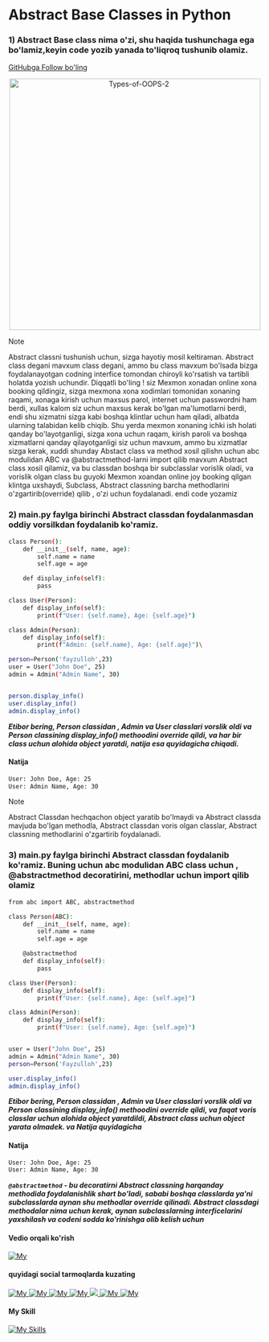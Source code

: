 
# Abstract Base Classes in Python

### 1) Abstract Base class nima o'zi, shu haqida tushunchaga ega bo'lamiz,keyin code yozib yanada to'liqroq tushunib olamiz.
 [GitHubga Follow bo'ling ](https://github.com/fayzullohblog)  

<p align="center">
<img alt="Types-of-OOPS-2" height="500" src="https://media.geeksforgeeks.org/wp-content/uploads/20230818181616/Types-of-OOPS-2.gif" width="500">
</p>


> [!NOTE]
Abstract classni tushunish uchun, sizga hayotiy mosil keltiraman. Abstract class degani mavxum class degani, ammo  bu class mavxum bo'lsada bizga foydalanayotgan  codning  interfice tomondan chiroyli ko'rsatish va tartibli holatda yozish uchundir. Diqqatli bo'ling ! siz
Mexmon xonadan online xona booking qildingiz, sizga mexmona xona xodimlari tomonidan xonaning raqami, xonaga kirish uchun maxsus parol, internet uchun passwordni ham berdi, xullas kalom siz uchun maxsus kerak bo'lgan ma'lumotlarni berdi,
endi shu xizmatni sizga kabi boshqa  klintlar uchun ham qiladi, albatda ularning talabidan kelib chiqib. Shu yerda mexmon xonaning ichki ish holati qanday bo'layotganligi, sizga xona uchun raqam, kirish paroli va boshqa xizmatlarni qanday qilayotganligi
siz uchun mavxum, ammo bu xizmatlar sizga kerak, xuddi shunday Abstact class va method xosil qilishn uchun abc modulidan ABC va @abstractmethod-larni import qilib mavxum Abstract class xosil qilamiz, va bu  classdan boshqa bir subclasslar vorislik oladi,
va vorislik olgan class bu guyoki Mexmon xoandan online joy booking qilgan klintga uxshaydi, Subclass, Abstract classning barcha methodlarini o'zgartirib(override) qilib , o'zi uchun foydalanadi.
endi code yozamiz



### 2) main.py faylga birinchi Abstract classdan foydalanmasdan oddiy vorsilkdan foydalanib ko'ramiz.

```sh
class Person():
    def __init__(self, name, age):
        self.name = name
        self.age = age

    def display_info(self):
        pass

class User(Person):
    def display_info(self):
        print(f"User: {self.name}, Age: {self.age}")

class Admin(Person):
    def display_info(self):
        print(f"Admin: {self.name}, Age: {self.age}")\

person=Person('fayzulloh',23)
user = User("John Doe", 25)
admin = Admin("Admin Name", 30)


person.display_info()
user.display_info()
admin.display_info()
```
***Etibor bering, Person classidan , Admin va User classlari vorslik oldi va Person classining display_info() methoodini override qildi, va har bir class uchun alohida object yaratdi,
natija esa quyidagicha chiqadi.***

#### Natija
```sh
User: John Doe, Age: 25
User: Admin Name, Age: 30
```


> [!NOTE]
Abstract Classdan hechqachon object yaratib bo'lmaydi va Abstract classda mavjuda bo'lgan methodla, Abstract classdan voris olgan classlar, Abstract classning methodlarini o'zgartirib foydalanadi.
> 

### 3) main.py faylga birinchi Abstract classdan foydalanib ko'ramiz. Buning uchun abc modulidan ABC class uchun , @abstractmethod decoratirini,  methodlar  uchun import qilib olamiz


```sh
from abc import ABC, abstractmethod

class Person(ABC):
    def __init__(self, name, age):
        self.name = name
        self.age = age

    @abstractmethod
    def display_info(self):
        pass

class User(Person):
    def display_info(self):
        print(f"User: {self.name}, Age: {self.age}")

class Admin(Person):
    def display_info(self):
        print(f"User: {self.name}, Age: {self.age}")


user = User("John Doe", 25)
admin = Admin("Admin Name", 30)
person=Person('Fayzulloh',23)

user.display_info()
admin.display_info()

```
***Etibor bering, Person classidan , Admin va User classlari vorslik oldi va Person classining display_info() methoodini override qildi, va faqat voris classlar  uchun alohida object yaratdildi,
Abstract class uchun object yarata olmadek. va Natija quyidagicha***

#### Natija
```sh
User: John Doe, Age: 25
User: Admin Name, Age: 30
```

***`@abstractmethod` - bu decoratirni Abstract classning harqanday methodida foydalanishlik shart bo'ladi, 
sababi boshqa classlarda ya'ni subclasslarda aynan shu methodlar override qilinadi. Abstract classdagi methodalar nima uchun kerak, aynan subclasslarning interficelarini yaxshilash va codeni sodda ko'rinishga olib kelish uchun***



#### Vedio orqali ko'rish
[ ![My](https://user-images.githubusercontent.com/57800056/245666234-e0c3afd8-9ca1-44fd-8595-47ec0f6c4cfc.png) ](https://www.youtube.com/@webmaster_py)   

#### quyidagi social tarmoqlarda kuzating
[ ![My](https://img.shields.io/badge/GitHub-100000?style=for-the-badge&logo=github&logoColor=white) ](https://github.com/fayzullohblog) [ ![My](https://img.shields.io/badge/LinkedIn-0077B5?style=for-the-badge&logo=linkedin&logoColor=white) ](https://www.linkedin.com/in/fayzullohblog/)  [ ![My](https://img.shields.io/badge/Instagram-E4405F?style=for-the-badge&logo=instagram&logoColor=white) ](https://www.instagram.com/fayzullohblog/)   [ ![My](https://patrolavia.github.io/telegram-badge/chat.png) ](https://t.me/webmasterpy)  [ ![](https://patrolavia.github.io/telegram-badge/follow.png) ](https://t.me/suniy_intelekt_uzb) [ ![My](https://github.com/paulrobertlloyd/socialmediaicons/blob/main/facebook-48x48.png) ](https://www.facebook.com/fayzullohblog/)  [ ![My](https://github.com/paulrobertlloyd/socialmediaicons/blob/main/youtube-48x48.png) ](https://www.youtube.com/@webmaster_py) 



#### My Skill

[![My Skills](https://skillicons.dev/icons?i=python,django,postgresql,git,aws,html,css)](https://skillicons.dev)

